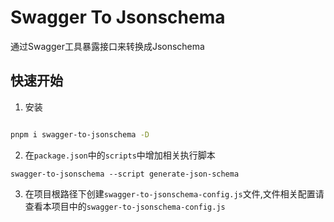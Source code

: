 # Swagger To Jsonschema

通过Swagger工具暴露接口来转换成Jsonschema

## 快速开始

1. 安装

```bash

pnpm i swagger-to-jsonschema -D

```

2. 在`package.json`中的`scripts`中增加相关执行脚本

```base
swagger-to-jsonschema --script generate-json-schema
```

3. 在项目根路径下创建`swagger-to-jsonschema-config.js`文件,文件相关配置请查看本项目中的`swagger-to-jsonschema-config.js`
